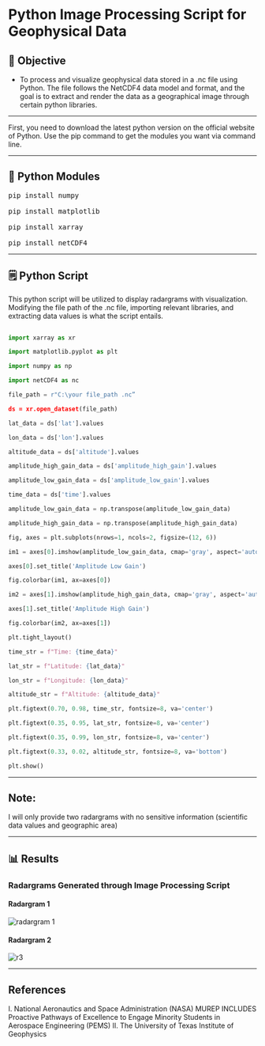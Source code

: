 # Python Image Processing Script for Geophysical Data

## 🎯 Objective

* To process and visualize geophysical data stored in a .nc file using Python. The file follows the NetCDF4 data model and format, and the goal is to extract and render the data as a geographical image through certain python libraries.
---

First, you need to download the latest python version on the official website of Python. Use the pip command to get the modules you want via command line. 

---

##  📂 Python Modules 

<pre>pip install numpy

pip install matplotlib

pip install xarray

pip install netCDF4 </pre>

---

## 🗒️ Python Script

This python script will be utilized to display radargrams with visualization. Modifying the file path of the .nc file, importing relevant libraries, and extracting data values is what the script entails.


```python
  
import xarray as xr

import matplotlib.pyplot as plt

import numpy as np

import netCDF4 as nc

file_path = r"C:\your file_path .nc”

ds = xr.open_dataset(file_path)

lat_data = ds['lat'].values

lon_data = ds['lon'].values

altitude_data = ds['altitude'].values

amplitude_high_gain_data = ds['amplitude_high_gain'].values

amplitude_low_gain_data = ds['amplitude_low_gain'].values

time_data = ds['time'].values

amplitude_low_gain_data = np.transpose(amplitude_low_gain_data)

amplitude_high_gain_data = np.transpose(amplitude_high_gain_data)

fig, axes = plt.subplots(nrows=1, ncols=2, figsize=(12, 6))

im1 = axes[0].imshow(amplitude_low_gain_data, cmap='gray', aspect='auto')

axes[0].set_title('Amplitude Low Gain')

fig.colorbar(im1, ax=axes[0])

im2 = axes[1].imshow(amplitude_high_gain_data, cmap='gray', aspect='auto')

axes[1].set_title('Amplitude High Gain')

fig.colorbar(im2, ax=axes[1])

plt.tight_layout() 

time_str = f"Time: {time_data}"

lat_str = f"Latitude: {lat_data}"

lon_str = f"Longitude: {lon_data}"

altitude_str = f"Altitude: {altitude_data}"

plt.figtext(0.70, 0.98, time_str, fontsize=8, va='center')

plt.figtext(0.35, 0.95, lat_str, fontsize=8, va='center')

plt.figtext(0.35, 0.99, lon_str, fontsize=8, va='center')

plt.figtext(0.33, 0.02, altitude_str, fontsize=8, va='bottom')

plt.show()

```


__________________________________________________________________________________________________________________________

## Note:

I will only provide two radargrams with no sensitive information (scientific data values and geographic area)

---

## 📊 Results

### Radargrams Generated through Image Processing Script

#### Radargram 1 

![radargram 1](https://github.com/user-attachments/assets/b830cf67-c581-43ba-b671-9d05c57c58d4)


#### Radargram 2

![r3](https://github.com/user-attachments/assets/f624ed3a-248f-43a8-8a93-334fefb9f9f4)

---

## References

I. National Aeronautics and Space Administration (NASA) MUREP INCLUDES Proactive Pathways of Excellence to Engage Minority Students in Aerospace Engineering (PEMS)
II. The University of Texas Institute of Geophysics












